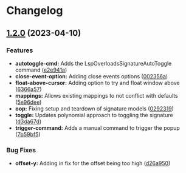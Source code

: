 # Changelog

## [1.2.0](https://github.com/Issafalcon/lsp-overloads.nvim/compare/v1.1.0...v1.2.0) (2023-04-10)


### Features

* **autotoggle-cmd:** Adds the LspOverloadsSignatureAutoToggle command ([e2e941a](https://github.com/Issafalcon/lsp-overloads.nvim/commit/e2e941aed36ae0677bef65c823d9c600d37928bd))
* **close-event-option:** Adding close events options ([002356a](https://github.com/Issafalcon/lsp-overloads.nvim/commit/002356aac2711535a231322e43bec09893f332b4))
* **float-above-cursor:** Adding option to try and float window above ([6366a57](https://github.com/Issafalcon/lsp-overloads.nvim/commit/6366a57f90d74ccfcf0b64b634a4b8ec84c5f1c6))
* **mappings:** Allows existing mappings to not conflict with defaults ([5e96dee](https://github.com/Issafalcon/lsp-overloads.nvim/commit/5e96dee8138d50580b90dd19b4f4536f64d2ee18))
* **oop:** Fixing setup and teardown of signature models ([0292319](https://github.com/Issafalcon/lsp-overloads.nvim/commit/0292319c11522c480d6326aa462cc454f3d0aa3c))
* **toggle:** Updates polynomial approach to toggling the signature ([d3da67d](https://github.com/Issafalcon/lsp-overloads.nvim/commit/d3da67d109c01fab46b07ec52e5e20b15323907a))
* **trigger-command:** Adds a manual command to trigger the popup ([7b59bf5](https://github.com/Issafalcon/lsp-overloads.nvim/commit/7b59bf568ab5da03542d0d3f470c9753809cd636))


### Bug Fixes

* **offset-y:** Adding in fix for the offset being too high ([d26a950](https://github.com/Issafalcon/lsp-overloads.nvim/commit/d26a950365eebb5f47aae2040162e431fc4729a1))
